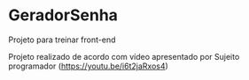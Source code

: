 # GeradorSenha
Projeto para treinar front-end

Projeto realizado de acordo com vídeo apresentado por Sujeito programador (https://youtu.be/i6t2jaRxos4)
